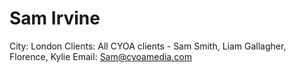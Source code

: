 # Sam Irvine

City: London
Clients: All CYOA clients - Sam Smith, Liam Gallagher, Florence, Kylie
Email: Sam@cyoamedia.com